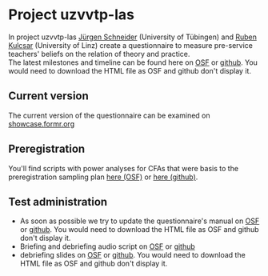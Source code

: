 # Project uzvvtp-las

In project uzvvtp-las [Jürgen Schneider](https://uni-tuebingen.de/de/28915) (University of Tübingen) and [Ruben Kulcsar](http://wipaed.jku.at/wip-team/ruben-kulcsar/) (University of Linz) create a questionnaire to measure pre-service teachers' beliefs on the relation of theory and practice.  
The latest milestones and timeline can be found here on [OSF](https://osf.io/p7jwt/) or [github](https://github.com/j-5chneider/uzvvtp-las/blob/master/2_questionnaire%2Bmanual%2Bbriefingscript/timeline.html). You would need to download the HTML file as OSF and github don't display it.
  

## Current version
The current version of the questionnaire can be examined on [showcase.formr.org](https://showcase.formr.org/)

## Preregistration
You'll find scripts with power analyses for CFAs that were basis to the preregistration sampling plan [here (OSF)](https://osf.io/q4khn/) or [here (github)](https://github.com/j-5chneider/uzvvtp-las/blob/master/1_preregistration_analyses/power_analyses.R).

## Test administration
* As soon as possible we try to update the questionnaire's manual on [OSF](https://osf.io/x4z7g/) or [github](https://github.com/j-5chneider/uzvvtp-las/blob/master/2_questionnaire%2Bmanual%2Bbriefingscript/manual.html). You would need to download the HTML file as OSF and github don't display it.
* Briefing and debriefing audio script on [OSF](https://osf.io/by38w/) or [github](https://github.com/j-5chneider/uzvvtp-las/blob/master/2_questionnaire%2Bmanual%2Bbriefingscript/Testleitungsmanual.pdf)
* debriefing slides on [OSF](https://osf.io/wqp6v/) or [github](https://github.com/j-5chneider/uzvvtp-las/blob/master/2_questionnaire%2Bmanual%2Bbriefingscript/slides_briefing.html). You would need to download the HTML file as OSF and github don't display it.